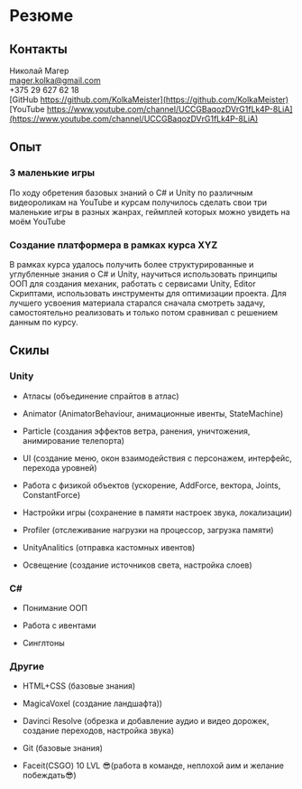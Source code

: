 # Резюме

## Контакты

Николай Магер  
mager.kolka@gmail.com  
+375 29 627 62 18  
[GitHub https://github.com/KolkaMeister](https://github.com/KolkaMeister)  
[YouTube https://www.youtube.com/channel/UCCGBaqozDVrG1fLk4P-8LiA](https://www.youtube.com/channel/UCCGBaqozDVrG1fLk4P-8LiA)

## Опыт

### 3 маленькие игры

По ходу обретения базовых знаний о C# и Unity по различным видеороликам на YouTube и курсам получилось сделать свои три маленькие игры в разных жанрах, геймплей которых можно увидеть на моём YouTube

### Создание платформера в рамках курса XYZ

В рамках курса удалось получить более структурированные и углубленные знания о C# и Unity, научиться использовать принципы ООП для создания механик, работать с сервисами Unity, Editor Скриптами, использовать инструменты для оптимизации проекта. Для лучшего усвоения материала старался сначала смотреть задачу, самостоятельно реализовать и только потом сравнивал с решением данным по курсу.

## Скилы

### Unity

- Атласы (объединение спрайтов в атлас)

- Animator (AnimatorBehaviour, анимационные ивенты, StateMachine)

- Particle (создания эффектов ветра, ранения, уничтожения, анимирование телепорта)

- UI (создание меню, окон взаимодействия с персонажем, интерфейс, перехода уровней)

- Работа с физикой объектов (ускорение, AddForce, вектора, Joints, ConstantForce)

- Настройки игры (сохранение в памяти настроек звука, локализации)

- Profiler (отслеживание нагрузки на процессор, загрузка памяти)

- UnityAnalitics (отправка кастомных ивентов)

- Освещение (создание источников света, настройка слоев)

### C#

- Понимание ООП

- Работа с ивентами

- Синглтоны

### Другие

- HTML+CSS (базовые знания)

- MagicaVoxel (создание ландшафта))

- Davinci Resolve (обрезка и добавление аудио и видео дорожек, создание переходов, настройка звука)

- Git (базовые знания)

- Faceit(CSGO) 10 LVL 😎(работа в команде, неплохой аим и желание побеждать😎)
